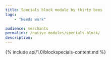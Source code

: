 ```yaml
---
title: Specials block module by thirty bees
tags:
    - "Needs work"

audience: merchants
permalink: /native-modules/specials-block/
description:
---
```


{% include api/1.0/blockspecials-content.md %}